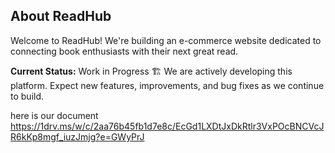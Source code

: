 ## About ReadHub

Welcome to ReadHub! We're building an e-commerce website dedicated to connecting book enthusiasts with their next great read.

**Current Status:** Work in Progress 🏗️
We are actively developing this platform. Expect new features, improvements, and bug fixes as we continue to build.

here is our document https://1drv.ms/w/c/2aa76b45fb1d7e8c/EcGd1LXDtJxDkRtlr3VxPOcBNCVcJR6kKp8mgf_iuzJmjg?e=GWyPrJ

